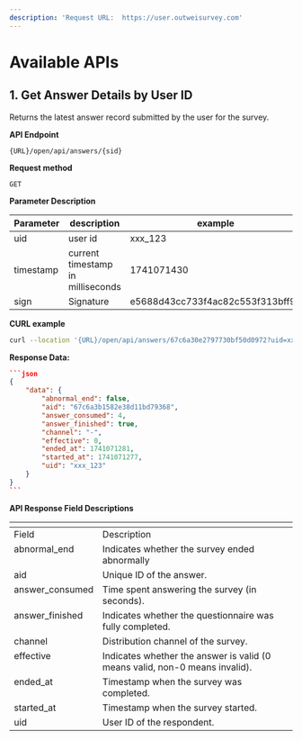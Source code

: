 ```yaml
---
description: 'Request URL:  https://user.outweisurvey.com'
---
```


# Available APIs

## 1. **Get Answer Details by User ID**

Returns the latest answer record submitted by the user for the survey.

**API Endpoint**

`{URL}/open/api/answers/{sid}`

**Request method**

`GET`

**Parameter Description**

| Parameter | description                       | example                          |
| --------- | --------------------------------- | -------------------------------- |
| uid       | user id                           | xxx\_123                         |
| timestamp | current timestamp in milliseconds | 1741071430                       |
| sign      | Signature                         | e5688d43cc733f4ac82c553f313bff97 |

**CURL example**

```bash
curl --location '{URL}/open/api/answers/67c6a30e2797730bf50d0972?uid=xxx_123&timestamp=1741071430&sign=e5688d43cc733f4ac82c553f313bff97'
```

**Response Data:**

````json
```json
{
    "data": {
        "abnormal_end": false,
        "aid": "67c6a3b1582e38d11bd79368",
        "answer_consumed": 4,
        "answer_finished": true,
        "channel": "-",
        "effective": 0,
        "ended_at": 1741071281,
        "started_at": 1741071277,
        "uid": "xxx_123"
    }
}
```
````

**API Response Field Descriptions**

<table data-header-hidden><thead><tr><th valign="top"></th><th valign="top"></th></tr></thead><tbody><tr><td valign="top">Field</td><td valign="top">Description</td></tr><tr><td valign="top">abnormal_end</td><td valign="top">Indicates whether the survey ended abnormally </td></tr><tr><td valign="top">aid</td><td valign="top">Unique ID of the answer.</td></tr><tr><td valign="top">answer_consumed</td><td valign="top">Time spent answering the survey (in seconds).</td></tr><tr><td valign="top">answer_finished</td><td valign="top">Indicates whether the questionnaire was fully completed.</td></tr><tr><td valign="top">channel</td><td valign="top">Distribution channel of the survey.</td></tr><tr><td valign="top">effective</td><td valign="top">Indicates whether the answer is valid (0 means valid, non-0 means invalid).</td></tr><tr><td valign="top">ended_at</td><td valign="top">Timestamp when the survey was completed.</td></tr><tr><td valign="top">started_at</td><td valign="top">Timestamp when the survey started.</td></tr><tr><td valign="top">uid</td><td valign="top">User ID of the respondent.</td></tr></tbody></table>

